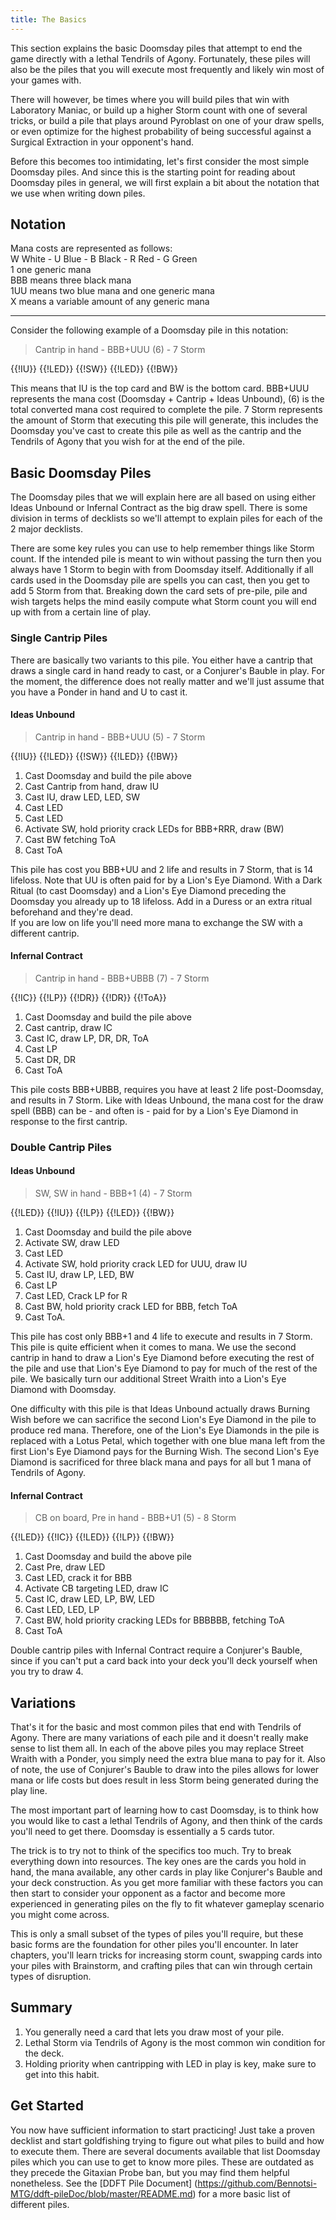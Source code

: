 ```yaml
---
title: The Basics
---
```


This section explains the basic Doomsday piles that attempt to end the game
directly with a lethal Tendrils of Agony. Fortunately, these piles will also be
the piles that you will execute most frequently and likely win most of your
games with.

There will however, be times where you will build piles that win with Laboratory
Maniac, or build up a higher Storm count with one of several tricks, or build a
pile that plays around Pyroblast on one of your draw spells, or even optimize
for the highest probability of being successful against a Surgical Extraction in
your opponent's hand.

Before this becomes too intimidating, let's first consider the most simple
Doomsday piles. And since this is the starting point for reading about Doomsday
piles in general, we will first explain a bit about the notation that we use
when writing down piles.

## Notation

Mana costs are represented as follows:  
W White - U Blue - B Black - R Red - G Green  
1 one generic mana  
BBB means three black mana  
1UU means two blue mana and one generic mana  
X means a variable amount of any generic mana

---

Consider the following example of a Doomsday pile in this notation:

> Cantrip in hand - BBB+UUU (6) - 7 Storm

<pile>{{!IU}} {{!LED}} {{!SW}} {{!LED}} {{!BW}}</pile>

This means that IU is the top card and BW is the bottom card. BBB+UUU represents
the mana cost (Doomsday + Cantrip + Ideas Unbound), (6) is the total converted
mana cost required to complete the pile. 7 Storm represents the amount of Storm
that executing this pile will generate, this includes the Doomsday you've cast
to create this pile as well as the cantrip and the Tendrils of Agony that you
wish for at the end of the pile.

## Basic Doomsday Piles

The Doomsday piles that we will explain here are all based on using either Ideas
Unbound or Infernal Contract as the big draw spell. There is some division in
terms of decklists so we'll attempt to explain piles for each of the 2 major
decklists.

There are some key rules you can use to help remember things like Storm count.
If the intended pile is meant to win without passing the turn then you always
have 1 Storm to begin with from Doomsday itself. Additionally if all cards used
in the Doomsday pile are spells you can cast, then you get to add 5 Storm from
that. Breaking down the card sets of pre-pile, pile and wish targets helps the
mind easily compute what Storm count you will end up with from a certain line of
play.

### Single Cantrip Piles

There are basically two variants to this pile. You either have a cantrip that
draws a single card in hand ready to cast, or a Conjurer's Bauble in play. For
the moment, the difference does not really matter and we'll just assume that you
have a Ponder in hand and U to cast it.

#### Ideas Unbound

> Cantrip in hand - BBB+UUU (5) - 7 Storm

<pile>{{!IU}} {{!LED}} {{!SW}} {{!LED}} {{!BW}}</pile>

1. Cast Doomsday and build the pile above
2. Cast Cantrip from hand, draw IU
3. Cast IU, draw LED, LED, SW
4. Cast LED
5. Cast LED
6. Activate SW, hold priority crack LEDs for BBB+RRR, draw (BW)
7. Cast BW fetching ToA
8. Cast ToA

This pile has cost you BBB+UU and 2 life and results in 7 Storm, that is 14
lifeloss. Note that UU is often paid for by a Lion's Eye Diamond. With a Dark
Ritual (to cast Doomsday) and a Lion's Eye Diamond preceding the Doomsday you
already up to 18 lifeloss. Add in a Duress or an extra ritual beforehand and
they're dead.  
If you are low on life you'll need more mana to exchange the SW with a different cantrip.

#### Infernal Contract

> Cantrip in hand - BBB+UBBB (7) - 7 Storm

<pile>{{!IC}} {{!LP}} {{!DR}} {{!DR}} {{!ToA}}</pile>

1. Cast Doomsday and build the pile above
2. Cast cantrip, draw IC
3. Cast IC, draw LP, DR, DR, ToA
4. Cast LP
5. Cast DR, DR
6. Cast ToA

This pile costs BBB+UBBB, requires you have at least 2 life post-Doomsday, and
results in 7 Storm. Like with Ideas Unbound, the mana cost for the draw spell
(BBB) can be - and often is - paid for by a Lion's Eye Diamond in response to
the first cantrip.

### Double Cantrip Piles

#### Ideas Unbound

> SW, SW in hand - BBB+1 (4) - 7 Storm

<pile>{{!LED}} {{!IU}} {{!LP}} {{!LED}} {{!BW}}</pile>


1. Cast Doomsday and build the pile above
2. Activate SW, draw LED
3. Cast LED
4. Activate SW, hold priority crack LED for UUU, draw IU
5. Cast IU, draw LP, LED, BW
6. Cast LP
7. Cast LED, Crack LP for R
8. Cast BW, hold priority crack LED for BBB, fetch ToA
9. Cast ToA.

This pile has cost only BBB+1 and 4 life to execute and results in 7 Storm. This
pile is quite efficient when it comes to mana. We use the second cantrip in hand
to draw a Lion's Eye Diamond before executing the rest of the pile and use that
Lion's Eye Diamond to pay for much of the rest of the pile. We basically turn
our additional Street Wraith into a Lion's Eye Diamond with Doomsday.

One difficulty with this pile is that Ideas Unbound actually draws Burning Wish
before we can sacrifice the second Lion's Eye Diamond in the pile to produce red
mana. Therefore, one of the Lion's Eye Diamonds in the pile is replaced with a
Lotus Petal, which together with one blue mana left from the first Lion's Eye
Diamond pays for the Burning Wish. The second Lion's Eye Diamond is sacrificed
for three black mana and pays for all but 1 mana of Tendrils of Agony.

#### Infernal Contract

> CB on board, Pre in hand - BBB+U1 (5) - 8 Storm

<pile>{{!LED}} {{!IC}} {{!LED}} {{!LP}} {{!BW}}</pile>

1. Cast Doomsday and build the above pile
2. Cast Pre, draw LED
3. Cast LED, crack it for BBB
4. Activate CB targeting LED, draw IC
5. Cast IC, draw LED, LP, BW, LED
6. Cast LED, LED, LP
8. Cast BW, hold priority cracking LEDs for BBBBBB, fetching ToA
9. Cast ToA

Double cantrip piles with Infernal Contract require a Conjurer's Bauble, since
if you can't put a card back into your deck you'll deck yourself when you try to
draw 4.

## Variations

That's it for the basic and most common piles that end with Tendrils of Agony.
There are many variations of each pile and it doesn't really make sense to list
them all. In each of the above piles you may replace Street Wraith with a
Ponder, you simply need the extra blue mana to pay for it. Also of note, the use
of Conjurer's Bauble to draw into the piles allows for lower mana or life costs
but does result in less Storm being generated during the play line.

The most important part of learning how to cast Doomsday, is to think how you
would like to cast a lethal Tendrils of Agony, and then think of the cards
you'll need to get there. Doomsday is essentially a 5 cards tutor.

The trick is to try not to think of the specifics too much. Try to break
everything down into resources. The key ones are the cards you hold in hand, the
mana available, any other cards in play like Conjurer's Bauble and your deck
construction. As you get more familiar with these factors you can then start to
consider your opponent as a factor and become more experienced in generating
piles on the fly to fit whatever gameplay scenario you might come across.

This is only a small subset of the types of piles you'll require, but these
basic forms are the foundation for other piles you'll encounter. In later
chapters, you'll learn tricks for increasing storm count, swapping cards into
your piles with Brainstorm, and crafting piles that can win through certain
types of disruption.

## Summary

1. You generally need a card that lets you draw most of your pile.
2. Lethal Storm via Tendrils of Agony is the most common win condition for the
   deck.
3. Holding priority when cantripping with LED in play is key, make sure to get
   into this habit.

## Get Started

You now have sufficient information to start practicing! Just take a proven
decklist and start goldfishing trying to figure out what piles to build and how
to execute them. There are several documents available that list Doomsday piles
which you can use to get to know more piles. These are outdated as they precede
the Gitaxian Probe ban, but you may find them helpful nonetheless. See the
[DDFT Pile Document]
(https://github.com/Bennotsi-MTG/ddft-pileDoc/blob/master/README.md) for a more
basic list of different piles.
